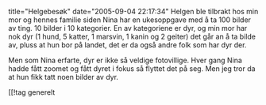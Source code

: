 title="Helgebesøk"
date="2005-09-04 22:17:34"
Helgen ble tilbrakt hos min mor og hennes familie siden Nina har en ukesoppgave med å ta 100 bilder av ting. 10 bilder i 10 kategorier. En av kategoriene er dyr, og min mor har nok dyr (1 hund, 5 katter, 1 marsvin, 1 kanin og 2 geiter) det går an å ta bilde av, pluss at hun bor på landet, det er da også andre folk som har dyr der.

Men som Nina erfarte, dyr er ikke så veldige fotovillige. Hver gang Nina hadde fått zoomet og fått dyret i fokus så flyttet det på seg. Men jeg tror da at hun fikk tatt noen bilder av dyr.

[[!tag  generelt
